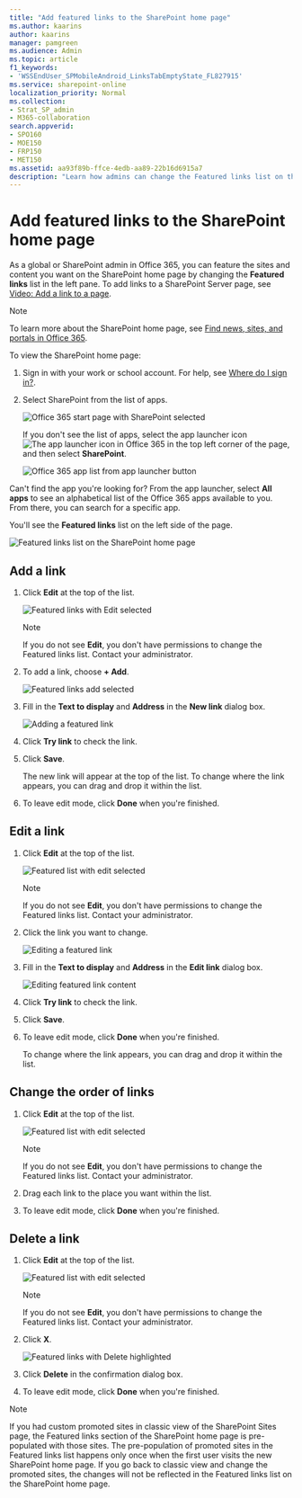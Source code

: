 ```yaml
---
title: "Add featured links to the SharePoint home page"
ms.author: kaarins
author: kaarins
manager: pamgreen
ms.audience: Admin
ms.topic: article
f1_keywords:
- 'WSSEndUser_SPMobileAndroid_LinksTabEmptyState_FL827915'
ms.service: sharepoint-online
localization_priority: Normal
ms.collection:  
- Strat_SP_admin
- M365-collaboration
search.appverid:
- SPO160
- MOE150
- FRP150
- MET150
ms.assetid: aa93f89b-ffce-4edb-aa89-22b16d6915a7
description: "Learn how admins can change the Featured links list on the SharePoint home page."
---
```


# Add featured links to the SharePoint home page

 As a global or SharePoint admin in Office 365, you can feature the sites and content you want on the SharePoint home page by changing the **Featured links** list in the left pane. To add links to a SharePoint Server page, see [Video: Add a link to a page](https://support.office.com/article/F9B329F9-67BB-4258-A686-9CD98415E7CA).
  
> [!NOTE]
To learn more about the SharePoint home page, see [Find news, sites, and portals in Office 365](https://support.office.com/article/6b85097a-87e0-4611-a29a-dfd49b1a1220). 
  
To view the SharePoint home page:
  
1. Sign in with your work or school account. For help, see [Where do I sign in?](https://support.office.com/article/17e859dc-88be-45a0-97be-a8837efb2c24.aspx#BKMK_WhereSignIn).
    
2. Select SharePoint from the list of apps. 
    
    ![Office 365 start page with SharePoint selected](media/4ff2c093-2b26-4d28-a65b-4d02e66818df.png)
  
    If you don't see the list of apps, select the app launcher icon ![The app launcher icon in Office 365](media/e5aee650-c566-4100-aaad-4cc2355d909f.png) in the top left corner of the page, and then select **SharePoint**.
    
    ![Office 365 app list from app launcher button](media/c0e1bfcd-a6e0-416d-a3c1-687ec8d7e82b.png)
  
Can't find the app you're looking for? From the app launcher, select **All apps** to see an alphabetical list of the Office 365 apps available to you. From there, you can search for a specific app. 
  
You'll see the **Featured links** list on the left side of the page. 
  
![Featured links list on the SharePoint home page](media/1bfded4a-2e65-47f5-95c2-ad3cf7e890fe.png)
  
## Add a link

1. Click **Edit** at the top of the list. 
    
    ![Featured links with Edit selected](media/65008327-fb4d-4229-93a5-9b69e8d77660.png)
  
    > [!NOTE]
    > If you do not see **Edit**, you don't have permissions to change the Featured links list. Contact your administrator. 
  
2. To add a link, choose **+ Add**.
    
    ![Featured links add selected](media/94b70b39-61a1-4a5b-9195-6c97832bb49e.png)
  
3. Fill in the **Text to display** and **Address** in the **New link** dialog box. 
    
    ![Adding a featured link](media/271749eb-7236-4349-b721-cad1d790ea7a.png)
  
4. Click **Try link** to check the link. 
    
5. Click **Save**.
    
    The new link will appear at the top of the list. To change where the link appears, you can drag and drop it within the list.
    
6. To leave edit mode, click **Done** when you're finished. 
    
## Edit a link

1. Click **Edit** at the top of the list. 
    
    ![Featured list with edit selected](media/966fd31e-c5f5-4d5f-beac-742b10dcdc41.png)
  
    > [!NOTE]
    > If you do not see **Edit**, you don't have permissions to change the Featured links list. Contact your administrator. 
  
2. Click the link you want to change.
    
    ![Editing a featured link](media/c319922b-6d0c-45a2-8493-7fb4276256fb.png)
  
3. Fill in the **Text to display** and **Address** in the **Edit link** dialog box. 
    
    ![Editing featured link content](media/28ccfb5d-3992-4546-b36b-d6223f80f611.png)
  
4. Click **Try link** to check the link. 
    
5. Click **Save**.
    
6. To leave edit mode, click **Done** when you're finished. 
    
    To change where the link appears, you can drag and drop it within the list.
    
## Change the order of links

1. Click **Edit** at the top of the list. 
    
    ![Featured list with edit selected](media/966fd31e-c5f5-4d5f-beac-742b10dcdc41.png)
  
    > [!NOTE]
    > If you do not see **Edit**, you don't have permissions to change the Featured links list. Contact your administrator. 
  
2. Drag each link to the place you want within the list.
    
3. To leave edit mode, click **Done** when you're finished. 
    
## Delete a link

1. Click **Edit** at the top of the list. 
    
    ![Featured list with edit selected](media/966fd31e-c5f5-4d5f-beac-742b10dcdc41.png)
  
    > [!NOTE]
    > If you do not see **Edit**, you don't have permissions to change the Featured links list. Contact your administrator. 
  
2. Click **X**. 
    
    ![Featured links with Delete highlighted](media/10a93009-9929-4102-b3b4-04aa318277ce.png)
  
3. Click **Delete** in the confirmation dialog box. 
    
4. To leave edit mode, click **Done** when you're finished. 
    
> [!NOTE]
> If you had custom promoted sites in classic view of the SharePoint Sites page, the Featured links section of the SharePoint home page is pre-populated with those sites. The pre-population of promoted sites in the Featured links list happens only once when the first user visits the new SharePoint home page. If you go back to classic view and change the promoted sites, the changes will not be reflected in the Featured links list on the SharePoint home page. 
  

